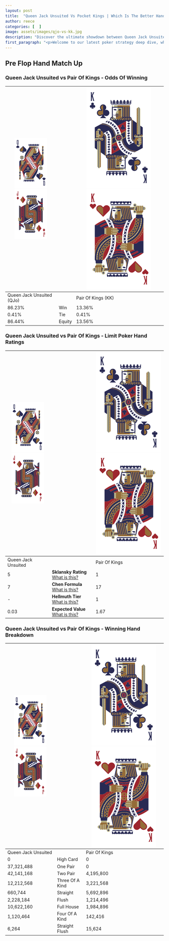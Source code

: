 ```yaml
---
layout: post
title:  "Queen Jack Unsuited Vs Pocket Kings | Which Is The Better Hand In Poker? A Complete Guide"
author: reece
categories: [  ]
image: assets/images/qjo-vs-kk.jpg
description: "Discover the ultimate showdown between Queen Jack Unsuited and Pair Of Kings in poker! Uncover the odds, strategies, and scenarios where one hand triumphs over the other. Get ready to up your poker game with this thrilling analysis."
first_paragraph: "<p>Welcome to our latest poker strategy deep dive, where we're pitting two distinct hands against each other in a high-stakes showdown: Queen Jack Unsuited vs Pair Of Kings.</p><p>In the dynamic world of poker, every decision counts, and knowing which hand holds the upper hand is key to your success at the table.</p><p>In this article, we'll dissect these two hands, explore the scenarios where one dominates the other, and equip you with the knowledge to make strategic choices that can tip the odds in your favor.</p><p>Get ready to unravel the intriguing dynamics of these poker hands and elevate your game to new heights.</p>"
---
```




[comment]: # (sp0)

## Pre Flop Hand Match Up

<div class="table hand-ratings" markdown="1"> 



### Queen Jack Unsuited vs Pair Of Kings - Odds Of Winning


    
| ![image info](assets/images/hand1/Q.png) ![image info](assets/images/hand1/Jo.png) |  | ![image info](assets/images/hand2/K.png) ![image info](assets/images/hand2/Ko.png) |
| -------- | -------- | -------- |
| Queen Jack Unsuited (QJo) |  | Pair Of Kings (KK) |
| 86.23% | Win | 13.36% |
| 0.41% | Tie | 0.41% |
| 86.44% | Equity | 13.56% |




[comment]: # (sp1)



### Queen Jack Unsuited vs Pair Of Kings - Limit Poker Hand Ratings


    
| ![image info](assets/images/hand1/Q.png) ![image info](assets/images/hand1/Jo.png) |  | ![image info](assets/images/hand2/K.png) ![image info](assets/images/hand2/Ko.png) |
| -------- | -------- | -------- |
| Queen Jack Unsuited |  | Pair Of Kings |
| 5 | **Sklansky Rating** [What is this?](/sklansky-rating-explained) | 1 |
| 7 | **Chen Formula** [What is this?](/chen-formula-explained) | 17 |
| - | **Hellmuth Tier** [What is this?](/Hellmuth-tier-explained) | 1 |
| 0.03 | **Expected Value** [What is this?](/expected-value-explained) | 1.67 |




[comment]: # (sp2)



### Queen Jack Unsuited vs Pair Of Kings - Winning Hand Breakdown


    
| ![image info](assets/images/hand1/Q.png) ![image info](assets/images/hand1/Jo.png) |  | ![image info](assets/images/hand2/K.png) ![image info](assets/images/hand2/Ko.png) |
| -------- | -------- | -------- |
| Queen Jack Unsuited |  | Pair Of Kings |
| 0 | High Card | 0 |
| 37,321,488 | One Pair | 0 |
| 42,141,168 | Two Pair | 4,195,800 |
| 12,212,568 | Three Of A Kind | 3,221,568 |
| 660,744 | Straight | 5,692,896 |
| 2,228,184 | Flush | 1,214,496 |
| 10,622,160 | Full House | 1,984,896 |
| 1,120,464 | Four Of A Kind | 142,416 |
| 6,264 | Straight Flush | 15,624 |




[comment]: # (sp3)



</div>

[comment]: # (sp4)



[comment]: # (sp5)

